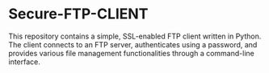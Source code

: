 # Secure-FTP-CLIENT
This repository contains a simple, SSL-enabled FTP client written in Python. The client connects to an FTP server, authenticates using a password, and provides various file management functionalities through a command-line interface.
